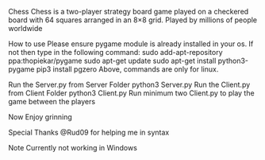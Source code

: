Chess
Chess is a two-player strategy board game played on a checkered board with 64 squares arranged in an 8×8 grid. Played by millions of people worldwide

How to use
Please ensure pygame module is already installed in your os. If not then type in the following command:
sudo add-apt-repository ppa:thopiekar/pygame
sudo apt-get update
sudo apt-get install python3-pygame
pip3 install pgzero
Above, commands are only for linux.

Run the Server.py from Server Folder
python3 Server.py
Run the Client.py from Client Folder
python3 Client.py
Run minimum two Client.py to play the game between the players

Now Enjoy grinning

Special Thanks
@Rud09 for helping me in syntax

Note
Currently not working in Windows

